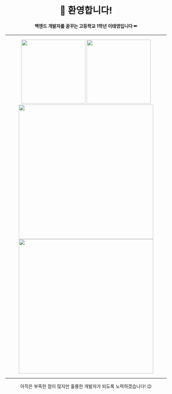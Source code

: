 <h1 align="center">👋 환영합니다!</h1>
<h4 align="center">백엔드 개발자를 꿈꾸는 고등학교 1학년 이태영입니다 ✏</h4>
<hr>
<p align="center">
  <img src="https://github-readme-stats.vercel.app/api?username=Daybreak312&show_icons=true&theme=dracula" height=200>
  <img src="https://github-readme-stats.vercel.app/api/top-langs/?username=Daybreak312&langs_count=5&theme=dracula" height=200><br>
  <img src="http://mazassumnida.wtf/api/v2/generate_badge?boj=leety6073" width=420>
  <img src="https://mazandi.herokuapp.com/api?handle=leety6073&theme=dracula" width=420>
</p>
<hr>
<p align="center">아직은 부족한 점이 많지만 훌륭한 개발자가 되도록 노력하겠습니다! 😉</p>
